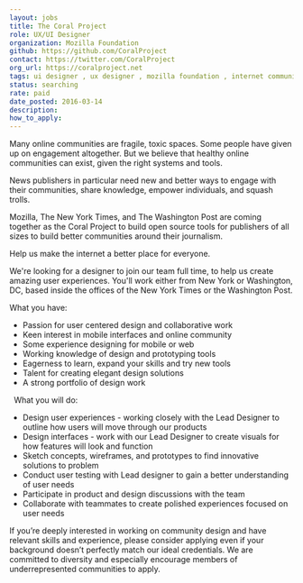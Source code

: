 ```yaml
---
layout: jobs
title: The Coral Project
role: UX/UI Designer
organization: Mozilla Foundation
github: https://github.com/CoralProject
contact: https://twitter.com/CoralProject
org_url: https://coralproject.net
tags: ui designer , ux designer , mozilla foundation , internet communities
status: searching
rate: paid
date_posted: 2016-03-14
description:
how_to_apply:
---
```


Many online communities are fragile, toxic spaces. Some people have given up on engagement altogether. But we believe that healthy online communities can exist, given the right systems and tools.

News publishers in particular need new and better ways to engage with their communities, share knowledge, empower individuals, and squash trolls.

Mozilla, The New York Times, and The Washington Post are coming together as the Coral Project to build open source tools for publishers of all sizes to build better communities around their journalism.

Help us make the internet a better place for everyone.

We're looking for a designer to join our team full time, to help us create amazing user experiences. You'll work either from New York or Washington, DC, based inside the offices of the New York Times or the Washington Post.

What you have:

  -  Passion for user centered design and collaborative work
  -  Keen interest in mobile interfaces and online community
  -  Some experience designing for mobile or web
  -  Working knowledge of design and prototyping tools
  -  Eagerness to learn, expand your skills and try new tools
  -  Talent for creating elegant design solutions
  -  A strong portfolio of design work

 
What you will do:

  -  Design user experiences - working closely with the Lead Designer to outline how users will move through our products
  -  Design interfaces - work with our Lead Designer to create visuals for how features will look and function
  -  Sketch concepts, wireframes, and prototypes to find innovative solutions to problem
  -  Conduct user testing with Lead designer to gain a better understanding of user needs
  -  Participate in product and design discussions with the team
  -  Collaborate with teammates to create polished experiences focused on user needs

If you’re deeply interested in working on community design and have relevant skills and experience, please consider applying even if your background doesn’t perfectly match our ideal credentials. We are committed to diversity and especially encourage members of underrepresented communities to apply.
